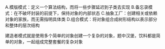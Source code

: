 A.模版模式：定义一个算法结构，而将一些步骤延迟到子类去实现
B.备忘录模式：在不破坏封装的前提下，保持对象的内部状态
C.抽象工厂：创建相关或依赖对象的家族，而无需指明具体类
D.组合模式：将对象组合成树形结构以表示部分和整体的层次结构

建造者模式就是使用多个简单的对象创建一个复杂的对象，题中汉堡，饮料都是简单的对象，一起组成完整套餐的复杂对象     